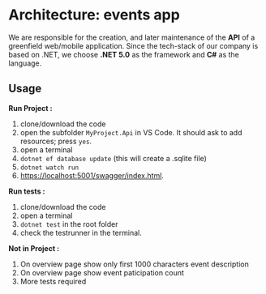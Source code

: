 # Architecture: events app

We are responsible for the creation, and later maintenance of the **API** of a greenfield web/mobile application. Since the tech-stack of our company is based on .NET, we choose **.NET 5.0** as the framework and **C#** as the language.


## Usage
**Run Project :**

1.  clone/download the code
2.  open the subfolder  `MyProject.Api`  in VS Code. It should ask to add resources; press  `yes`.
3.  open a terminal
4.  `dotnet ef database update`  (this will create a .sqlite file)
5.  `dotnet watch run`
6.  [https://localhost:5001/swagger/index.html](https://localhost:5001/swagger/index.html).

**Run tests :**
1.  clone/download the code
2.  open a terminal
3.  `dotnet test`  in the root  folder
4.  check the testrunner in the terminal.


**Not in Project :**

 1. On overview page show only first 1000 characters event description 
 2. On overview page show event paticipation count
 3. More tests required
 
